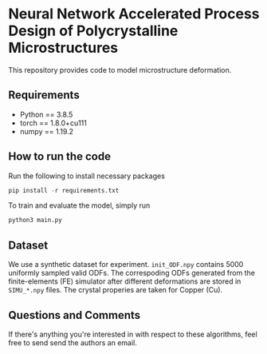 # Neural Network Accelerated Process Design of Polycrystalline Microstructures

This repository provides code to model microstructure deformation.

## Requirements
- Python == 3.8.5
- torch == 1.8.0+cu111
- numpy == 1.19.2

## How to run the code
Run the following to install necessary packages
```python
pip install -r requirements.txt
```
To train and evaluate the model, simply run
```python
python3 main.py
```

## Dataset
We use a synthetic dataset for experiment. `init_ODF.npy` contains 5000 uniformly sampled valid ODFs. The correspoding ODFs generated from the finite-elements (FE) simulator after different deformations are stored in `SIMU_*.npy` files. The crystal properies are taken for Copper (Cu).

## Questions and Comments
If there's anything you're interested in with respect to these algorithms, feel free to send send the authors an email.